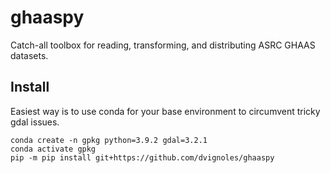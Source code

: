 # ghaaspy

Catch-all toolbox for reading, transforming, and distributing ASRC GHAAS datasets. 
## Install

Easiest way is to use conda for your base environment to circumvent tricky gdal issues.

```
conda create -n gpkg python=3.9.2 gdal=3.2.1
conda activate gpkg
pip -m pip install git+https://github.com/dvignoles/ghaaspy
```